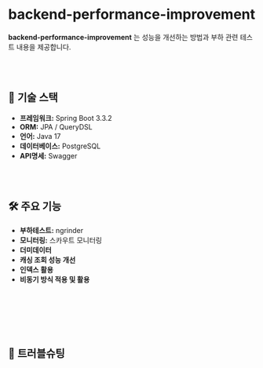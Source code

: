 # backend-performance-improvement

**backend-performance-improvement** 는 성능을 개선하는 방법과 부하 관련 테스트 내용을 제공합니다.

<br><br>

## 🔧 **기술 스택**

- **프레임워크:** Spring Boot 3.3.2
- **ORM:** JPA / QueryDSL
- **언어:** Java 17
- **데이터베이스:** PostgreSQL
- **API명세:** Swagger

<br><br>

## 🛠️ **주요 기능**
- **부하테스트:** ngrinder
- **모니터링:** 스카우트 모니터링
- **더미데이터**
- **캐싱 조회 성능 개선**
- **인덱스 활용**
- **비동기 방식 적용 및 활용**

<br><br>

<br><br>

## 🧐 **트러블슈팅**

